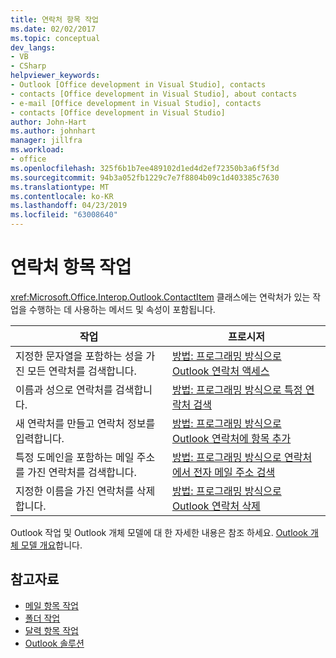 ```yaml
---
title: 연락처 항목 작업
ms.date: 02/02/2017
ms.topic: conceptual
dev_langs:
- VB
- CSharp
helpviewer_keywords:
- Outlook [Office development in Visual Studio], contacts
- contacts [Office development in Visual Studio], about contacts
- e-mail [Office development in Visual Studio], contacts
- contacts [Office development in Visual Studio]
author: John-Hart
ms.author: johnhart
manager: jillfra
ms.workload:
- office
ms.openlocfilehash: 325f6b1b7ee489102d1ed4d2ef72350b3a6f5f3d
ms.sourcegitcommit: 94b3a052fb1229c7e7f8804b09c1d403385c7630
ms.translationtype: MT
ms.contentlocale: ko-KR
ms.lasthandoff: 04/23/2019
ms.locfileid: "63008640"
---
```

# <a name="work-with-contact-items"></a>연락처 항목 작업
  <xref:Microsoft.Office.Interop.Outlook.ContactItem> 클래스에는 연락처가 있는 작업을 수행하는 데 사용하는 메서드 및 속성이 포함됩니다.

|작업|프로시저|
|----------|---------------|
|지정한 문자열을 포함하는 성을 가진 모든 연락처를 검색합니다.|[방법: 프로그래밍 방식으로 Outlook 연락처 액세스](../vsto/how-to-programmatically-access-outlook-contacts.md)|
|이름과 성으로 연락처를 검색합니다.|[방법: 프로그래밍 방식으로 특정 연락처 검색](../vsto/how-to-programmatically-search-for-a-specific-contact.md)|
|새 연락처를 만들고 연락처 정보를 입력합니다.|[방법: 프로그래밍 방식으로 Outlook 연락처에 항목 추가](../vsto/how-to-programmatically-add-an-entry-to-outlook-contacts.md)|
|특정 도메인을 포함하는 메일 주소를 가진 연락처를 검색합니다.|[방법: 프로그래밍 방식으로 연락처에서 전자 메일 주소 검색](../vsto/how-to-programmatically-search-for-an-e-mail-address-in-contacts.md)|
|지정한 이름을 가진 연락처를 삭제합니다.|[방법: 프로그래밍 방식으로 Outlook 연락처 삭제](../vsto/how-to-programmatically-delete-outlook-contacts.md)|

 Outlook 작업 및 Outlook 개체 모델에 대 한 자세한 내용은 참조 하세요. [Outlook 개체 모델 개요](../vsto/outlook-object-model-overview.md)합니다.

## <a name="see-also"></a>참고자료
- [메일 항목 작업](../vsto/working-with-mail-items.md)
- [폴더 작업](../vsto/working-with-folders.md)
- [달력 항목 작업](../vsto/working-with-calendar-items.md)
- [Outlook 솔루션](../vsto/outlook-solutions.md)
